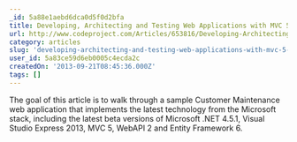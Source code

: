 ```yaml
---
_id: 5a88e1aebd6dca0d5f0d2bfa
title: Developing, Architecting and Testing Web Applications with MVC 5, Web API 2, KnockoutJS, Ninject and NUnit
url: http://www.codeproject.com/Articles/653816/Developing-Architecting-and-Testing-Web-Applicatio
category: articles
slug: 'developing-architecting-and-testing-web-applications-with-mvc-5-web-api-2-knockoutjs-ninject-and-nu'
user_id: 5a83ce59d6eb0005c4ecda2c
createdOn: '2013-09-21T08:45:36.000Z'
tags: []
---
```


The goal of this article is to walk through a sample Customer Maintenance web application that implements the latest technology from the Microsoft stack, including the latest beta versions of Microsoft .NET 4.5.1, Visual Studio Express 2013, MVC 5, WebAPI 2 and Entity Framework 6.
